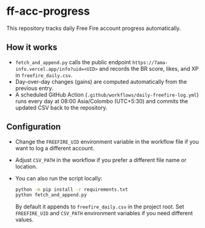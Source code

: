 # ff-acc-progress

This repository tracks daily Free Fire account progress automatically.

## How it works

- `fetch_and_append.py` calls the public endpoint `https://7ama-info.vercel.app/info?uid=<UID>` and records the BR score, likes, and XP in `freefire_daily.csv`.
- Day-over-day changes (gains) are computed automatically from the previous entry.
- A scheduled GitHub Action (`.github/workflows/daily-freefire-log.yml`) runs every day at 08:00 Asia/Colombo (UTC+5:30) and commits the updated CSV back to the repository.

## Configuration

- Change the `FREEFIRE_UID` environment variable in the workflow file if you want to log a different account.
- Adjust `CSV_PATH` in the workflow if you prefer a different file name or location.
- You can also run the script locally:

  ```bash
  python -m pip install -r requirements.txt
  python fetch_and_append.py
  ```

  By default it appends to `freefire_daily.csv` in the project root. Set `FREEFIRE_UID` and `CSV_PATH` environment variables if you need different values.
